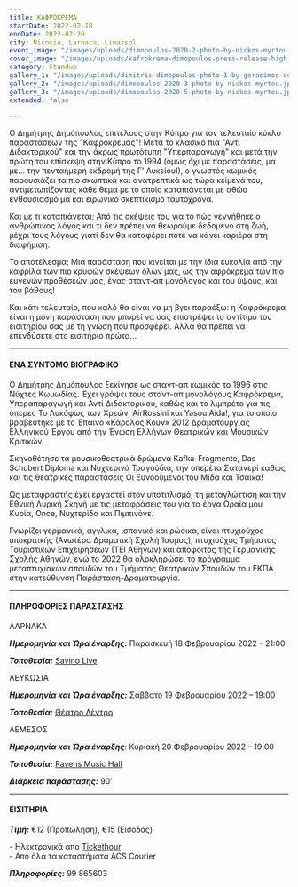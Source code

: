 ```yaml
---
title: ΚΑΦΡΟΚΡΕΜΑ
startDate: 2022-02-18
endDate: 2022-02-20
city: Nicosia, Larnaca, Limassol
event_image: "/images/uploads/dimopoulos-2020-2-photo-by-nickos-myrtou.jpg"
cover_image: "/images/uploads/kafrokrema-dimopoulos-press-release-high-res-photo-3.jpg"
category: Standup
gallery_1: "/images/uploads/dimitris-dimopoulos-photo-1-by-gerasimos-domenikos.JPG"
gallery_2: "/images/uploads/dimopoulos-2020-3-photo-by-nickos-myrtou.jpg"
gallery_3: "/images/uploads/dimopoulos-2020-5-photo-by-nickos-myrtou.jpg"
extended: false

---
```

Ο Δημήτρης Δημόπουλος επιτέλους στην Κύπρο για τον τελευταίο κύκλο παραστάσεων της "Καφρόκρεμας"! Μετά το κλασικό πια "Αντί Διδακτορικού" και την άκρως πρωτότυπη "Υπερπαραγωγή" και μετά την πρώτη του επίσκεψη στην Κύπρο το 1994 (όμως όχι με παραστάσεις, μα με... την πενταήμερη εκδρομή της Γ’ Λυκείου!), ο γνωστός κωμικός παρουσιάζει τα πιο σκωπτικά και ανατρεπτικά ως τώρα κείμενά του, αντιμετωπίζοντας κάθε θέμα με το οποίο καταπιάνεται με αθώο ενθουσιασμό μα και ειρωνικό σκεπτικισμό ταυτόχρονα.

Και με τι καταπιάνεται; Από τις σκέψεις του για το πώς γεννήθηκε ο ανθρώπινος λόγος και τι δεν πρέπει να θεωρούμε δεδομένο στη ζωή, μέχρι τους λόγους γιατί δεν θα καταφέρει ποτέ να κάνει καριέρα στη διαφήμιση.

Το αποτέλεσμα; Μια παράσταση που κινείται με την ίδια ευκολία από την καφρίλα των πιο κρυφών σκέψεων όλων μας, ως την αφρόκρεμα των πιο ευγενών προθέσεών μας, ένας σταντ-απ μονόλογος και του ύψους, και του βάθους!

Και κάτι τελευταίο, που καλό θα είναι να μη βγει παραέξω: η Καφρόκρεμα είναι η μόνη παράσταση που μπορεί να σας επιστρέψει το αντίτιμο του εισιτηρίου σας με τη γνώση που προσφέρει. Αλλά θα πρέπει να επενδύσετε στο εισιτήριο πρώτα...

***

#### ΕΝΑ ΣΥΝΤΟΜΟ ΒΙΟΓΡΑΦΙΚΟ

Ο Δημήτρης Δημόπουλος ξεκίνησε ως σταντ-απ κωμικός το 1996 στις Νύχτες Κωμωδίας. Έχει γράψει τους σταντ-απ μονολόγους Καφρόκρεμα, Υπεραπαραγωγή και Αντί Διδακτορικού, καθώς και το λιμπρέτο για τις όπερες Το Λυκόφως των Χρεών, ΑirRossini και Yasou Aida!, για το οποίο βραβεύτηκε με το Έπαινο «Κάρολος Κουν» 2012 Δραματουργίας Ελληνικού Έργου από την Ένωση Ελλήνων Θεατρικών και Μουσικών Κριτικών.

Σκηνοθέτησε τα μουσικοθεατρικά δρώμενα Kafka-Fragmente, Das Schubert Diploma και Νυχτερινά Τραγούδια, την οπερέτα Σατανερί καθώς και τις θεατρικές παραστάσεις Οι Ευνοούμενοι του Μίδα και Τσάικα!

Ως μεταφραστής έχει εργαστεί στον υποτιτλισμό, τη μεταγλώττιση και την Εθνική Λυρική Σκηνή με τις μεταφράσεις του για τα έργα Ωραία μου Κυρία, Once, Νυχτερίδα και Πιμπινόνε.

Γνωρίζει γερμανικά, αγγλικά, ισπανικά και ρώσικα, είναι πτυχιούχος υποκριτικής (Ανωτέρα Δραματική Σχολή Ίασμος), πτυχιούχος Τμήματος Τουριστικών Επιχειρήσεων (ΤΕΙ Αθηνών) και απόφοιτος της Γερμανικής Σχολής Αθηνών, ενώ το 2022 θα ολοκληρώσει το πρόγραμμα μεταπτυχιακών σπουδών του Τμήματος Θεατρικών Σπουδών του ΕΚΠΑ στην κατεύθυνση Παράσταση-Δραματουργία.

***

#### ΠΛΗΡΟΦΟΡΙΕΣ ΠΑΡΑΣΤΑΣΗΣ

ΛΑΡΝΑΚΑ

**_Ημερομηνία και Ώρα έναρξης:_** Παρασκευή 18 Φεβρουαρίου 2022 – 21:00

**_Τοποθεσία:_** [Savino Live](https://www.google.com/maps/place/Savino/@34.9119911,33.6351938,17z/data=!3m1!4b1!4m5!3m4!1s0x14e082a2e1780a4d:0x5be3b56fe0c640af!8m2!3d34.9119911!4d33.6373825 "Savino Live")

ΛΕΥΚΩΣΙΑ

**_Ημερομηνία και Ώρα έναρξης:_** Σάββατο 19 Φεβρουαρίου 2022 – 19:00

**_Τοποθεσία:_** [Θέατρο Δέντρο](https://www.google.com/maps/place/%CE%98%CE%AD%CE%B1%CF%84%CF%81%CE%BF+%CE%94%CE%AD%CE%BD%CF%84%CF%81%CE%BF/@35.1778415,33.3892814,17z/data=!3m1!4b1!4m5!3m4!1s0x14de170b08c2c23f:0x17cd0ebf63c7196d!8m2!3d35.1778415!4d33.3914701 "Θέατρο Δέντρο")

ΛΕΜΕΣΟΣ

**_Ημερομηνία και Ώρα έναρξης_**: Κυριακή 20 Φεβρουαρίου 2022 – 19:00

**_Τοποθεσία:_** [Ravens Music Hall](https://www.google.com/maps/place/Ravens+Music+Hall/@34.6749096,33.0411508,17z/data=!3m1!4b1!4m5!3m4!1s0x14e733031361b6b7:0x4e9b0f40be781e08!8m2!3d34.6749096!4d33.0433395 "Ravens Music Hall")

**_Διάρκεια παράστασης:_** 90’

***

#### ΕΙΣΙΤΗΡΙΑ

**_Τιμή:_** €12 (Προπώληση), €15 (Είσοδος)

\- Ηλεκτρονικά απο [Tickethour](https://shop.tickethour.com/ticketmaster_se_3708.html?tkhrq=7978fc2c-d86a-403b-8ab2-8ded29058a5a&tkhrp=8a990c79-9792-48af-a9ab-4c9ea29e606a&tkhrts=1644412843&tkhrc=tickethour&tkhre=shopcy&tkhrrt=Safetynet&tkhrh=3acb69ef8dba11af98df39211877e33c "Tickethour")  
\- Απο όλα τα καταστήματα ACS Courier

**_Πληροφορίες:_** 99 865603

​